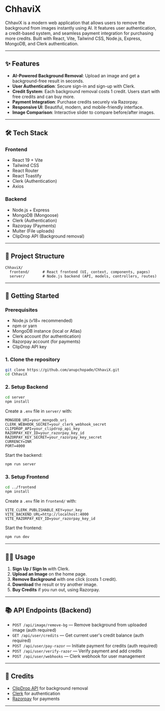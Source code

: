 # ChhaviX

 ChhaviX  is a modern web application that allows users to remove the background from images instantly using AI. It features user authentication, a credit-based system, and seamless payment integration for purchasing more credits. Built with React, Vite, Tailwind CSS, Node.js, Express, MongoDB, and Clerk authentication.

---

## ✨ Features
- **AI-Powered Background Removal**: Upload an image and get a background-free result in seconds.
- **User Authentication**: Secure sign-in and sign-up with Clerk.
- **Credit System**: Each background removal costs 1 credit. Users start with free credits and can buy more.
- **Payment Integration**: Purchase credits securely via Razorpay.
- **Responsive UI**: Beautiful, modern, and mobile-friendly interface.
- **Image Comparison**: Interactive slider to compare before/after images.

---

## 🛠️ Tech Stack

### Frontend
- React 19 + Vite
- Tailwind CSS
- React Router
- React Toastify
- Clerk (Authentication)
- Axios

### Backend
- Node.js + Express
- MongoDB (Mongoose)
- Clerk (Authentication)
- Razorpay (Payments)
- Multer (File uploads)
- ClipDrop API (Background removal)

---

## 📁 Project Structure

```
ChhaviX/
  frontend/      # React frontend (UI, context, components, pages)
  server/        # Node.js backend (API, models, controllers, routes)
```

---

## 🚀 Getting Started

### Prerequisites
- Node.js (v18+ recommended)
- npm or yarn
- MongoDB instance (local or Atlas)
- Clerk account (for authentication)
- Razorpay account (for payments)
- ClipDrop API key

### 1. Clone the repository
```bash
git clone https://github.com/anupchopade/ChhaviX.git
cd ChhaviX
```

### 2. Setup Backend
```bash
cd server
npm install
```

Create a `.env` file in `server/` with:
```
MONGODB_URI=your_mongodb_uri
CLERK_WEBHOOK_SECRET=your_clerk_webhook_secret
CLIPDROP_API=your_clipdrop_api_key
RAZORPAY_KEY_ID=your_razorpay_key_id
RAZORPAY_KEY_SECRET=your_razorpay_key_secret
CURRENCY=INR
PORT=4000
```

Start the backend:
```bash
npm run server
```

### 3. Setup Frontend
```bash
cd ../frontend
npm install
```

Create a `.env` file in `frontend/` with:
```
VITE_CLERK_PUBLISHABLE_KEY=your_key
VITE_BACKEND_URL=http://localhost:4000
VITE_RAZORPAY_KEY_ID=your_razorpay_key_id
```

Start the frontend:
```bash
npm run dev
```

---

## 🧑‍💻 Usage
1. **Sign Up / Sign In** with Clerk.
2. **Upload an Image** on the home page.
3. **Remove Background** with one click (costs 1 credit).
4. **Download** the result or try another image.
5. **Buy Credits** if you run out, using Razorpay.

---

## 📚 API Endpoints (Backend)

- `POST /api/image/remove-bg` — Remove background from uploaded image (auth required)
- `GET /api/user/credits` — Get current user's credit balance (auth required)
- `POST /api/user/pay-razor` — Initiate payment for credits (auth required)
- `POST /api/user/verify-razor` — Verify payment and add credits
- `POST /api/user/webhooks` — Clerk webhook for user management

---

## 🙏 Credits
- [ClipDrop API](https://clipdrop.co/apis) for background removal
- [Clerk](https://clerk.dev/) for authentication
- [Razorpay](https://razorpay.com/) for payments

---
